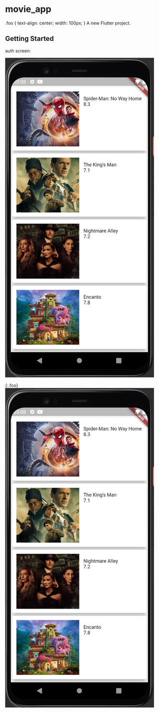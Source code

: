 # movie_app
.foo {
  text-align: center;
  width: 100px;
}
A new Flutter project.

## Getting Started


auth screen:

![](assets/screen_1.png)

{:.foo}
![drawing](assets/screen_1.png)
